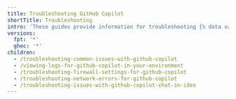 ```yaml
---
title: Troubleshooting GitHub Copilot
shortTitle: Troubleshooting
intro: 'These guides provide information for troubleshooting {% data variables.product.prodname_copilot %}.'
versions:
  fpt: '*'
  ghec: '*'
children:
  - /troubleshooting-common-issues-with-github-copilot
  - /viewing-logs-for-github-copilot-in-your-environment
  - /troubleshooting-firewall-settings-for-github-copilot
  - /troubleshooting-network-errors-for-github-copilot
  - /troubleshooting-issues-with-github-copilot-chat-in-ides
---
```

